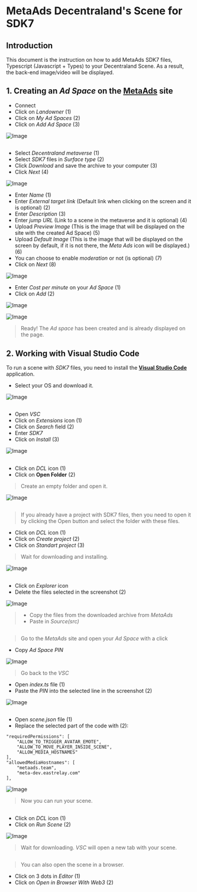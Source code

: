 # MetaAds Decentraland's Scene for SDK7

## Introduction

This document is the instruction on how to add MetaAds SDK7 files, Typescript (Javascript + Types) to your Decentraland Scene. As a result, the back-end image/video will be displayed.

## 1. Creating an *Ad Space* on the [**MetaAds**](https://metaads.team/main/) site

* Connect
* Click on *Landowner* (1)
* Click on *My Ad Spaces* (2)
* Click on *Add Ad Space* (3)

![Image](./media/6.png)
##

* Select *Decentraland metaverse* (1)
* Select *SDK7* files in *Surface type* (2)
* Click *Download* and save the archive to your computer (3)
* Click *Next* (4)

![Image](./media/7.png)

* Enter *Name* (1)
* Enter *External target link* (Default link when clicking on the screen and it is optional) (2)
* Enter *Description* (3)
* Enter *jump URL* (Link to a scene in the metaverse and it is optional) (4)
* Upload *Preview Image* (This is the image that will be displayed on the site with the created Ad Space) (5)
* Upload *Default Image* (This is the image that will be displayed on the screen by default, if it is not there, the *Meta Ads* icon will be displayed.) (6)
* You can choose to enable *moderation* or not (is optional) (7)
* Click on *Next* (8)

![Image](./media/8.png)

* Enter *Cost per minute* on your *Ad Space* (1)
* Click on *Add* (2)

![Image](./media/17.png)

![Image](./media/9.png)

> Ready! The *Ad space* has been created and is already displayed on the page.

## 2. Working with **Visual Studio Code**

To run a scene with *SDK7* files, you need to install the [**Visual Studio Code**]([https://code.visualstudio.com/]) application. 

* Select your OS and download it.

![Image](./media/1.png)
##

* Open *VSC*
* Click on *Extensions* icon (1)
* Click on *Search* field (2)
* Enter *SDK7* 
* Click on *Install* (3)

![Image](./media/2.png)
##

* Click on *DCL* icon (1)
* Click on **Open Folder** (2)
    
> Create an empty folder and open it. 

![Image](./media/3.png)
##
> If you already have a project with SDK7 files, then you need to open it by clicking the Open button and select the folder with these files.
* Click on *DCL* icon (1)
* Click on *Create project* (2)
* Click on *Standart project* (3)

> Wait for downloading and installing.

![Image](./media/4.png)
##

* Click on *Explorer* icon
* Delete the files selected in the screenshot (2) 

![Image](./media/5.png)

> * Copy the files from the downloaded archive from *MetaAds*
> * Paste in *Source(src)*
##
> Go to the *MetaAds* site and open your *Ad Space* with a click

* Copy *Ad Space PIN*

![Image](./media/10.png)

> Go back to the *VSC* 

* Open *index.ts* file (1)
* Paste the *PIN* into the selected line in the screenshot (2)

![Image](./media/11.png)
##

* Open *scene.json* file (1)
* Replace the selected part of the code with (2):

```
"requiredPermissions": [
    "ALLOW_TO_TRIGGER_AVATAR_EMOTE",
    "ALLOW_TO_MOVE_PLAYER_INSIDE_SCENE",
    "ALLOW_MEDIA_HOSTNAMES"
],
"allowedMediaHostnames": [
    "metaads.team",
    "meta-dev.eastrelay.com"
],
```

![Image](./media/12.png)
> Now you can run your scene.
##

* Click on *DCL* icon (1)
* Click on *Run Scene* (2)

![Image](./media/13.png)

> Wait for downloading. *VSC* will open a new tab with your scene.


##

> You can also open the scene in a browser.

* Click on 3 dots in *Editor* (1)
* Click on *Open in Browser With Web3* (2)





